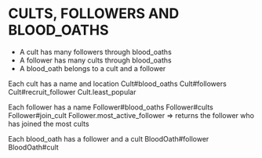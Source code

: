 # CULTS, FOLLOWERS AND BLOOD_OATHS

 - A cult has many followers through blood_oaths
 - A follower has many cults through blood_oaths
 - A blood_oath belongs to a cult and a follower

Each cult has a name and location
Cult#blood_oaths
Cult#followers
Cult#recruit_follower
Cult.least_popular


Each follower has a name
Follower#blood_oaths
Follower#cults
Follower#join_cult
Follower.most_active_follower => returns the follower who has joined the most cults


Each blood_oath has a follower and a cult
BloodOath#follower
BloodOath#cult
